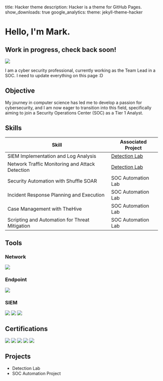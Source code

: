 title: Hacker theme
description: Hacker is a theme for GitHub Pages.
show_downloads: true
google_analytics:
theme: jekyll-theme-hacker

# Hello, I'm Mark. 
## Work in progress, check back soon!
<a href="https://www.linkedin.com/in/mark-cardiff/"><img src="https://img.shields.io/badge/-LinkedIn-0072b1?&style=for-the-badge&logo=linkedin&logoColor=white" /></a>

I am a cyber security professional, currently working as the Team Lead in a SOC.
I need to update everything on this page :D

## Objective

My journey in computer science has led me to develop a passion for cybersecurity, and I am now eager to transition into this field, specifically aiming to join a Security Operations Center (SOC) as a Tier 1 Analyst.

## Skills

| Skill                                         | Associated Project         |
|-----------------------------------------------|----------------------------|
| SIEM Implementation and Log Analysis          | <a href="https://google.com">Detection Lab</a>|
| Network Traffic Monitoring and Attack Detection | <a href="https://google.com">Detection Lab</a>|
| Security Automation with Shuffle SOAR         | SOC Automation Lab|
| Incident Response Planning and Execution      | SOC Automation Lab|
| Case Management with TheHive                  | SOC Automation Lab|
| Scripting and Automation for Threat Mitigation | SOC Automation Lab|

## Tools

### Network
<div>
    <img src="https://img.shields.io/badge/-Wireshark-1679A7?&style=for-the-badge&logo=Wireshark&logoColor=white" />
</div>

### Endpoint
<div>
    <img src="https://img.shields.io/badge/-Microsoft_Defender_for_Endpoint-00A4EF?&style=for-the-badge&logo=Microsoft&logoColor=white" />
</div>

### SIEM
<div>
    <img src="https://img.shields.io/badge/-Splunk-000000?&style=for-the-badge&logo=Splunk&logoColor=white" />
    <img src="https://img.shields.io/badge/-Elastic-005571?&style=for-the-badge&logo=Elastic&logoColor=white" />
    <img src="https://img.shields.io/badge/-QRadar-blue?&style=for-the-badge&logo=IBM&logoColor=white" />
</div>

## Certifications
<div>
<img src="https://img.shields.io/badge/-Security%2B-FF0000?&style=for-the-badge&logo=CompTIA&logoColor=white" />
<img src="https://img.shields.io/badge/-Network%2B-007ACC?&style=for-the-badge&logo=CompTIA&logoColor=white" />
<img src="https://img.shields.io/badge/-CYSA%2B-00FF00?&style=for-the-badge&logo=CompTIA&logoColor=white" />
<img src="https://img.shields.io/badge/-Pentest%2B-FFA500?&style=for-the-badge&logo=CompTIA&logoColor=white" />
<img src="https://img.shields.io/badge/-CASP%2B-800080?&style=for-the-badge&logo=CompTIA&logoColor=white" />
</div>

## Projects
- Detection Lab
- SOC Automation Project
